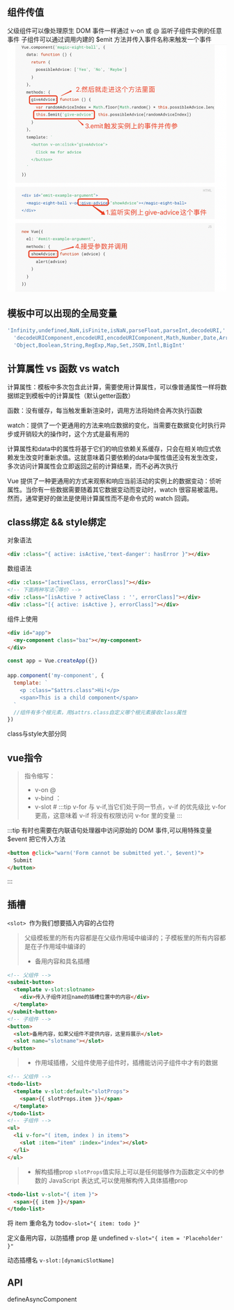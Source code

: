 ## 组件传值
父级组件可以像处理原生 DOM 事件一样通过 v-on 或 @ 监听子组件实例的任意事件
子组件可以通过调用内建的 $emit 方法并传入事件名称来触发一个事件
![./img/vue1.png](../img/vue1.png)

## 模板中可以出现的全局变量
```js
'Infinity,undefined,NaN,isFinite,isNaN,parseFloat,parseInt,decodeURI,' +
  'decodeURIComponent,encodeURI,encodeURIComponent,Math,Number,Date,Array,' +
  'Object,Boolean,String,RegExp,Map,Set,JSON,Intl,BigInt'
```

## 计算属性 vs 函数 vs watch
计算属性：模板中多次包含此计算，需要使用计算属性，可以像普通属性一样将数据绑定到模板中的计算属性（默认getter函数）

函数：没有缓存，每当触发重新渲染时，调用方法将始终会再次执行函数

watch：提供了一个更通用的方法来响应数据的变化，当需要在数据变化时执行异步或开销较大的操作时，这个方式是最有用的

计算属性和data中的属性将基于它们的响应依赖关系缓存，只会在相关响应式依赖发生改变时重新求值。这就意味着只要依赖的data中属性值还没有发生改变，多次访问计算属性会立即返回之前的计算结果，而不必再次执行

Vue 提供了一种更通用的方式来观察和响应当前活动的实例上的数据变动：侦听属性。当你有一些数据需要随着其它数据变动而变动时，watch 很容易被滥用。然而，通常更好的做法是使用计算属性而不是命令式的 watch 回调。

## class绑定 && style绑定
对象语法
```html
<div :class="{ active: isActive,'text-danger': hasError }"></div>
```
数组语法
```html
<div :class="[activeClass, errorClass]"></div>
<!-- 下面两种写法👇等价 -->
<div :class="[isActive ? activeClass : '', errorClass]"></div>
<div :class="[{ active: isActive }, errorClass]"></div>
```
组件上使用
```html
<div id="app">
  <my-component class="baz"></my-component>
</div>
```
```js
const app = Vue.createApp({})

app.component('my-component', {
  template: `
    <p :class="$attrs.class">Hi!</p>      
    <span>This is a child component</span>
  `
  //组件有多个根元素，用$attrs.class自定义哪个根元素接收class属性
})
```
class与style大部分同

## vue指令
> 指令缩写：
>- v-on @
>- v-bind ：
>- v-slot #
:::tip
v-for 与 v-if,当它们处于同一节点，v-if 的优先级比 v-for 更高，这意味着 v-if 将没有权限访问 v-for 里的变量
:::

:::tip
有时也需要在内联语句处理器中访问原始的 DOM 事件,可以用特殊变量 $event 把它传入方法
```html
<button @click="warn('Form cannot be submitted yet.', $event)">
  Submit
</button>
```
:::

## 插槽
`<slot> `作为我们想要插入内容的占位符
> 父级模板里的所有内容都是在父级作用域中编译的；子模板里的所有内容都是在子作用域中编译的
>- 备用内容和具名插槽
```html
<!-- 父组件 -->
<submit-button>
  <template v-slot:slotname>
    <div>传入子组件对应name的插槽位置中的内容</div>
  </template>
</submit-button> 
<!-- 子组件 -->
<button>
  <slot>备用内容，如果父组件不提供内容，这里将展示</slot>
  <slot name="slotname"></slot>
</button>
```
>- 作用域插槽，父组件使用子组件时，插槽能访问子组件中才有的数据
```html
<!-- 父组件 -->
<todo-list>
  <template v-slot:default="slotProps">
    <span>{{ slotProps.item }}</span>
  </template>
</todo-list>
<!-- 子组件 -->
<ul>
  <li v-for="( item, index ) in items">
    <slot :item="item" :index="index"></slot>
  </li>
</ul>
```
>- 解构插槽prop
`slotProps`值实际上可以是任何能够作为函数定义中的参数的 JavaScript 表达式,可以使用解构传入具体插槽prop
```html
<todo-list v-slot="{ item }">
  <span>{{ item }}</span>
</todo-list>
```
将 item 重命名为 todo`v-slot="{ item: todo }"`

定义备用内容，以防插槽 prop 是 undefined `v-slot="{ item = 'Placeholder' }"`

动态插槽名 `v-slot:[dynamicSlotName]`

## API
defineAsyncComponent